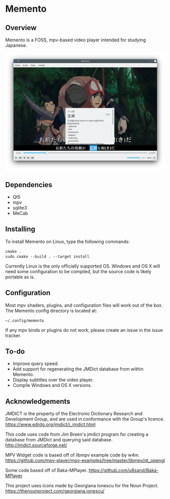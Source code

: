 # Memento

## Overview

Memento is a FOSS, mpv-based video player intended for studying Japanese.

![image info](example.png)

## Dependencies

* Qt5
* mpv
* sqlite3
* MeCab

## Installing

To install Memento on Linux, type the following commands:

```
cmake .
sudo cmake --build . --target install
```

Currently Linux is the only officially supported OS. Windows and OS X will need
some configuration to be compiled, but the source code is likely portable as is.

## Configuration

Most mpv shaders, plugins, and configuration files will work out of the box.
The Memento config directory is located at:

```
~/.config/memento
```

If any mpv binds or plugins do not work, please create an issue in the issue
tracker.

## To-do

* Improve query speed.
* Add support for regenerating the JMDict database from within Memento.
* Display subtitles over the video player.
* Compile Windows and OS X versions.

## Acknowledgements

JMDICT is the property of the Electronic Dictionary Research and Development
Group, and are used in conformance with the Group's licence.
https://www.edrdg.org/jmdict/j_jmdict.html

This code uses code from Jim Breen's jmdict program for creating a database from
JMDict and querying said database.
http://jmdict.sourceforge.net/

MPV Widget code is based off of libmpv example code by w4m.
https://github.com/mpv-player/mpv-examples/tree/master/libmpv/qt_opengl

Some code based off of Baka-MPlayer.
https://github.com/u8sand/Baka-MPlayer

This project uses icons made by Georgiana Ionescu for the Noun Project.
https://thenounproject.com/georgiana.ionescu/